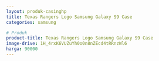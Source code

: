 ```yaml
---
layout: produk-casinghp
title: Texas Rangers Logo Samsung Galaxy S9 Case
categories: samsung

# Produk
product-title: Texas Rangers Logo Samsung Galaxy S9 Case
image-drive: 1H_4rxK6VUZuYh0o0n8nZEcd4tRRnzWl6
harga: 90000
---
```

